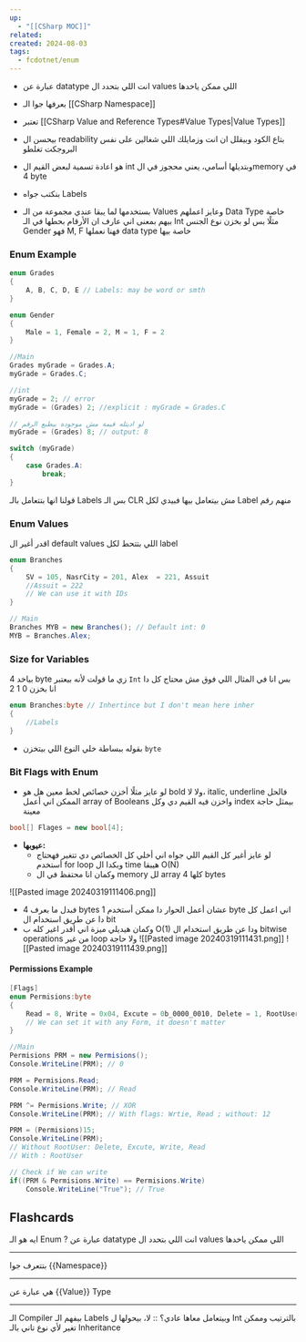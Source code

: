 ```yaml
---
up:
  - "[[CSharp MOC]]"
related: 
created: 2024-08-03
tags:
  - fcdotnet/enum
---
```


- عبارة عن datatype انت اللي بتحدد ال values اللي ممكن ياخدها 
- بعرفها جوا الـ [[CSharp Namespace]] 
- تعتبر [[CSharp Value and Reference Types#Value Types|Value Types]]
- بيحسن ال readability بتاع الكود وبيقلل ان انت وزمايلك اللي شغالين على نفس البروجكت تغلطو
- هو اعادة تسمية لبعض القيم ال int وبتديلها أسامي، يعني محجوز في الmemory في 4 byte 
- بنكتب جواه Labels

- بستخدمها لما يبقا عندي مجموعة من الـ Values وعايز اعملهم Data Type خاصة بيهم 
  بمعنى اني عارف ان الأرقام بحطها في الـ Int مثلًا بس لو بخزن نوع الجنس Gender فهو M, F فهنا نعملها data type خاصة بيها
### Enum Example
```cs
enum Grades
{
	A, B, C, D, E // Labels: may be word or smth
}

enum Gender
{
	Male = 1, Female = 2, M = 1, F = 2
}

//Main
Grades myGrade = Grades.A;
myGrade = Grades.C;

//int
myGrade = 2; // error
myGrade = (Grades) 2; //explicit : myGrade = Grades.C

// لو اديتله قيمة مش موجودة بيطبع الرقم
myGrade = (Grades) 8; // output: 8

switch (myGrade)
{
	case Grades.A:
		break;
}
```
قولنا انها بتتعامل بالـ Labels بس الـ CLR مش بيتعامل بيها فبيدي لكل Label منهم رقم
### Enum Values
اقدر أغير ال default values اللي بتتحط لكل label
```cs
enum Branches
{
	SV = 105, NasrCity = 201, Alex  = 221, Assuit
	//Assuit = 222
	// We can use it with IDs
}

// Main
Branches MYB = new Branches(); // Default int: 0
MYB = Branches.Alex;
```
### Size for Variables 
بياخد 4 byte زي ما قولت لأنه بيعتبر `Int` بس انا في المثال اللي فوق مش محتاج كل دا انا بخزن 0 1 2
```cs
enum Branches:byte // Inhertince but I don't mean here inher
{
	//Labels
}
```
- بقوله ببساطة خلي النوع اللي بيتخزن `byte`
### Bit Flags with Enum
- لو عايز مثلًا أخزن خصائص لخط معين هل هو  bold ولا لا، italic, underline
	فالحل الممكن اني أعمل array of Booleans واخزن فيه القيم دي وكل index بيمثل حاجة معينة
```cs
bool[] Flages = new bool[4];
```
- **عيوبها:**
	- لو عايز أغير كل القيم اللي جواه اني أخلي كل الخصائص دي تتغير فهحتاج أستخدم for loop وبكدا ال time هيبقا O(N) 
	- وكمان انا محتفظ في ال memory لل array كلها 4 bytes

![[Pasted image 20240319111406.png]]

- فبدل ما بعرف 4 bytes عشان أعمل الحوار دا ممكن أستخدم 1 byte اني اعمل كل دا عن طريق استخدام ال bit 
- وكمان هيديلي ميزة اني أقدر اغير كله ب O(1) ودا عن طريق استخدام ال bitwise operations من غير loop ولا حاجة
![[Pasted image 20240319111431.png]]
![[Pasted image 20240319111439.png]]
#### Permissions Example
```cs
[Flags]
enum Permisions:byte
{
    Read = 8, Write = 0x04, Excute = 0b_0000_0010, Delete = 1, RootUser = 15
    // We can set it with any Form, it doesn't matter
}

//Main
Permisions PRM = new Permisions();
Console.WriteLine(PRM); // 0

PRM = Permisions.Read;
Console.WriteLine(PRM); // Read

PRM ^= Permisions.Write; // XOR
Console.WriteLine(PRM); // With flags: Wrtie, Read ; without: 12

PRM = (Permisions)15;
Console.WriteLine(PRM);
// Without RootUser: Delete, Excute, Write, Read
// With : RootUser

// Check if We can write
if((PRM & Permisions.Write) == Permisions.Write)
    Console.WriteLine("True"); // True
```

## Flashcards
ايه هو الـ Enum
?
عبارة عن datatype انت اللي بتحدد ال values اللي ممكن ياخدها 

---
بتتعرف جوا {{Namespace}}

---
هي عبارة عن {{Value}} Type

---
الـ Compiler بيفهم الـ Labels وبيتعامل معاها عادي؟ :: لا، بيحولها ل Int بالترتيب وممكن تغير لأي نوع تاني بالـ Inheritance